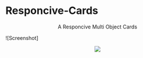 # Responcive-Cards

<p align="center">A Responcive Multi Object Cards</p>

![Screenshot]
<p align="center">
  <img src="./responcive-cards .png">
</p>

